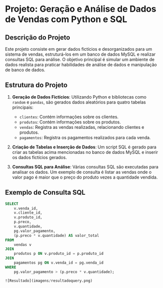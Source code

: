 # Projeto: Geração e Análise de Dados de Vendas com Python e SQL

## Descrição do Projeto

Este projeto consiste em gerar dados fictícios e desorganizados para um sistema de vendas, estruturá-los em um banco de dados MySQL e realizar consultas SQL para análise. O objetivo principal é simular um ambiente de dados realista para praticar habilidades de análise de dados e manipulação de banco de dados.

## Estrutura do Projeto

1. **Geração de Dados Fictícios**: Utilizando Python e bibliotecas como `random` e `pandas`, são gerados dados aleatórios para quatro tabelas principais:
    - `clientes`: Contém informações sobre os clientes.
    - `produtos`: Contém informações sobre os produtos.
    - `vendas`: Registra as vendas realizadas, relacionando clientes e produtos.
    - `pagamentos`: Registra os pagamentos realizados para cada venda.

2. **Criação de Tabelas e Inserção de Dados**: Um script SQL é gerado para criar as tabelas acima mencionadas no banco de dados MySQL e inserir os dados fictícios gerados.

3. **Consultas SQL para Análise**: Várias consultas SQL são executadas para analisar os dados. Um exemplo de consulta é listar as vendas onde o valor pago é maior que o preço do produto vezes a quantidade vendida.

## Exemplo de Consulta SQL

```sql
SELECT 
    v.venda_id,
    v.cliente_id,
    v.produto_id,
    p.preco,
    v.quantidade,
    pg.valor_pagamento,
    (p.preco * v.quantidade) AS valor_total
FROM 
    vendas v
JOIN 
    produtos p ON v.produto_id = p.produto_id
JOIN 
    pagamentos pg ON v.venda_id = pg.venda_id
WHERE 
    pg.valor_pagamento > (p.preco * v.quantidade);

![Resultado](imagens/resultadoquery.png)
  
